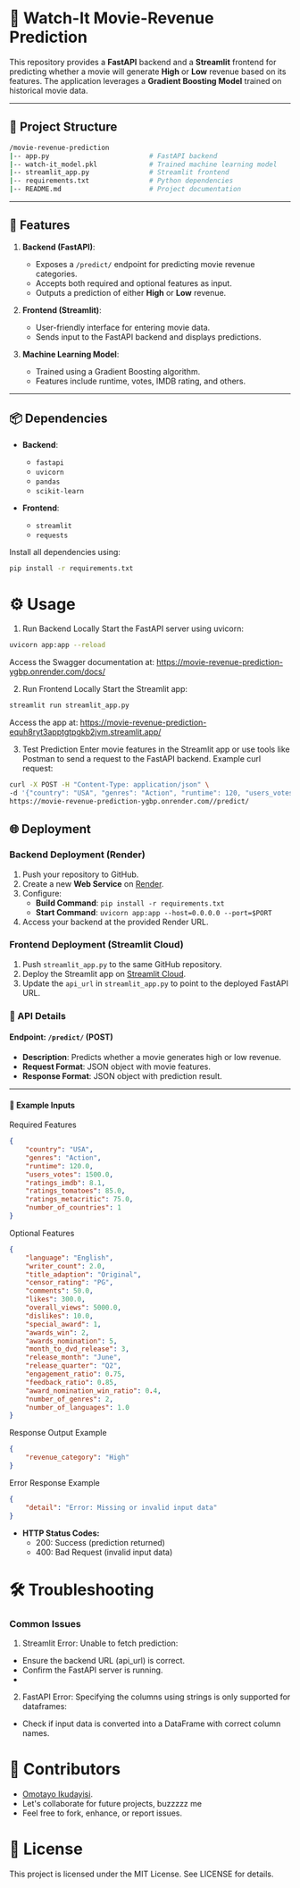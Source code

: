 # 🎥 Watch-It Movie-Revenue Prediction

This repository provides a **FastAPI** backend and a **Streamlit** frontend for predicting whether a movie will generate **High** or **Low** revenue based on its features. The application leverages a **Gradient Boosting Model** trained on historical movie data.

---

## 📂 Project Structure
   ```bash
   /movie-revenue-prediction
   |-- app.py                         # FastAPI backend
   |-- watch-it_model.pkl             # Trained machine learning model
   |-- streamlit_app.py               # Streamlit frontend
   |-- requirements.txt               # Python dependencies
   |-- README.md                      # Project documentation

   ```

---

## 🚀 Features

1. **Backend (FastAPI)**:
   - Exposes a `/predict/` endpoint for predicting movie revenue categories.
   - Accepts both required and optional features as input.
   - Outputs a prediction of either **High** or **Low** revenue.

2. **Frontend (Streamlit)**:
   - User-friendly interface for entering movie data.
   - Sends input to the FastAPI backend and displays predictions.

3. **Machine Learning Model**:
   - Trained using a Gradient Boosting algorithm.
   - Features include runtime, votes, IMDB rating, and others.

---

## 📦 Dependencies

- **Backend**:
  - `fastapi`
  - `uvicorn`
  - `pandas`
  - `scikit-learn`

- **Frontend**:
  - `streamlit`
  - `requests`

Install all dependencies using:
```bash
pip install -r requirements.txt
```

# ⚙️ Usage
1. Run Backend Locally
Start the FastAPI server using uvicorn:

```bash
uvicorn app:app --reload
```
Access the Swagger documentation at: https://movie-revenue-prediction-ygbp.onrender.com/docs/

2. Run Frontend Locally
Start the Streamlit app:

```bash
streamlit run streamlit_app.py
```
Access the app at: https://movie-revenue-prediction-equh8ryt3apptgtpgkb2jvm.streamlit.app/

3. Test Prediction
Enter movie features in the Streamlit app or use tools like Postman to send a request to the FastAPI backend.
Example curl request:
```bash
curl -X POST -H "Content-Type: application/json" \
-d '{"country": "USA", "genres": "Action", "runtime": 120, "users_votes": 1500, "ratings_imdb": 8.1, "ratings_tomatoes": 85, "ratings_metacritic": 75, "number_of_countries": 1}' \
https://movie-revenue-prediction-ygbp.onrender.com//predict/
```

## 🌐 Deployment

### Backend Deployment (Render)
1. Push your repository to GitHub.
2. Create a new **Web Service** on [Render](https://render.com/).
3. Configure:
   - **Build Command**: `pip install -r requirements.txt`
   - **Start Command**: `uvicorn app:app --host=0.0.0.0 --port=$PORT`
4. Access your backend at the provided Render URL.

### Frontend Deployment (Streamlit Cloud)
1. Push `streamlit_app.py` to the same GitHub repository.
2. Deploy the Streamlit app on [Streamlit Cloud](https://streamlit.io/cloud).
3. Update the `api_url` in `streamlit_app.py` to point to the deployed FastAPI URL.

### 🔑 API Details

#### **Endpoint: `/predict/` (POST)**

- **Description**: Predicts whether a movie generates high or low revenue.
- **Request Format**: JSON object with movie features.
- **Response Format**: JSON object with prediction result.

---

#### **🧪 Example Inputs**
Required Features
```json
{
    "country": "USA",
    "genres": "Action",
    "runtime": 120.0,
    "users_votes": 1500.0,
    "ratings_imdb": 8.1,
    "ratings_tomatoes": 85.0,
    "ratings_metacritic": 75.0,
    "number_of_countries": 1
}
```
Optional Features
```json
{
    "language": "English",
    "writer_count": 2.0,
    "title_adaption": "Original",
    "censor_rating": "PG",
    "comments": 50.0,
    "likes": 300.0,
    "overall_views": 5000.0,
    "dislikes": 10.0,
    "special_award": 1,
    "awards_win": 2,
    "awards_nomination": 5,
    "month_to_dvd_release": 3,
    "release_month": "June",
    "release_quarter": "Q2",
    "engagement_ratio": 0.75,
    "feedback_ratio": 0.85,
    "award_nomination_win_ratio": 0.4,
    "number_of_genres": 2,
    "number_of_languages": 1.0
}
```
Response Output Example
```json
{
    "revenue_category": "High"
}
```

Error Response Example
```json
{
    "detail": "Error: Missing or invalid input data"
}
```

- **HTTP Status Codes:**
   - 200: Success (prediction returned)
   - 400: Bad Request (invalid input data)


# 🛠️ Troubleshooting
### Common Issues
1. Streamlit Error: Unable to fetch prediction:
- Ensure the backend URL (api_url) is correct.
- Confirm the FastAPI server is running.
- 
2. FastAPI Error: Specifying the columns using strings is only supported for dataframes:
- Check if input data is converted into a DataFrame with correct column names.

# 👥 Contributors
- [Omotayo Ikudayisi](https://github.com/Glitzzybetty/).
- Let's collaborate for future projects, buzzzzz me 
- Feel free to fork, enhance, or report issues.


# 📄 License
This project is licensed under the MIT License. See LICENSE for details.
